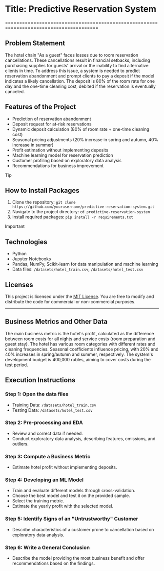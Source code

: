 # Title: Predictive Reservation System

=======================================================================================

## Problem Statement

The hotel chain "As a guest" faces losses due to room reservation cancellations. These cancellations result in financial setbacks, including purchasing supplies for guests' arrival or the inability to find alternative clients in time. To address this issue, a system is needed to predict reservation abandonment and prompt clients to pay a deposit if the model indicates a likely cancellation. The deposit is 80% of the room rate for one day and the one-time cleaning cost, debited if the reservation is eventually canceled.

## Features of the Project

- Prediction of reservation abandonment
- Deposit request for at-risk reservations
- Dynamic deposit calculation (80% of room rate + one-time cleaning cost)
- Seasonal pricing adjustments (20% increase in spring and autumn, 40% increase in summer)
- Profit estimation without implementing deposits
- Machine learning model for reservation prediction
- Customer profiling based on exploratory data analysis
- Recommendations for business improvement

> [!TIP]
> ## How to Install Packages

1. Clone the repository: `git clone https://github.com/yourusername/predictive-reservation-system.git`
2. Navigate to the project directory: `cd predictive-reservation-system`
3. Install required packages: `pip install -r requirements.txt`

> [!IMPORTANT]
> ## Technologies

- Python
- Jupyter Notebooks
- Pandas, NumPy, Scikit-learn for data manipulation and machine learning
- Data files: `/datasets/hotel_train.csv`, `/datasets/hotel_test.csv`

## Licenses

This project is licensed under the [MIT License](LICENSE). You are free to modify and distribute the code for commercial or non-commercial purposes.

---

## Business Metrics and Other Data

The main business metric is the hotel's profit, calculated as the difference between room costs for all nights and service costs (room preparation and guest stay). The hotel has various room categories with different rates and cleaning frequencies. Seasonal coefficients influence pricing, with 20% and 40% increases in spring/autumn and summer, respectively. The system's development budget is 400,000 rubles, aiming to cover costs during the test period.

## Execution Instructions

### Step 1: Open the data files
- Training Data: `/datasets/hotel_train.csv`
- Testing Data: `/datasets/hotel_test.csv`

### Step 2: Pre-processing and EDA
- Review and correct data if needed.
- Conduct exploratory data analysis, describing features, omissions, and outliers.

### Step 3: Compute a Business Metric
- Estimate hotel profit without implementing deposits.

### Step 4: Developing an ML Model
- Train and evaluate different models through cross-validation.
- Choose the best model and test it on the provided sample.
- Select the training metric.
- Estimate the yearly profit with the selected model.

### Step 5: Identify Signs of an "Untrustworthy" Customer
- Describe characteristics of a customer prone to cancellation based on exploratory data analysis.

### Step 6: Write a General Conclusion
- Describe the model providing the most business benefit and offer recommendations based on the findings.
